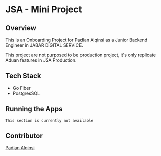 # JSA - Mini Project
## Overview
This is an Onboarding Project for Padlan Alqinsi as a Junior Backend Engineer in JABAR DIGITAL SERVICE.

This project are not purposed to be production project, it's only replicate Aduan features in JSA Production.

## Tech Stack
- Go Fiber
- PostgresSQL

## Running the Apps

`This section is currently not available`

## Contributor
[Padlan Alqinsi](https://github.com/alqinsidev)